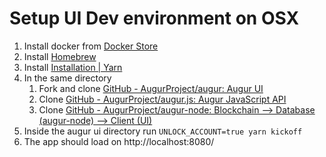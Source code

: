 # Setup UI Dev environment on OSX
1. Install docker from [Docker Store](https://store.docker.com/editions/community/docker-ce-desktop-mac)
2. Install [Homebrew](https://brew.sh/)
3. Install [Installation | Yarn](https://yarnpkg.com/en/docs/install)
4. In the same directory
	1. Fork and clone [GitHub - AugurProject/augur: Augur UI](https://github.com/AugurProject/augur)
	2. Clone [GitHub - AugurProject/augur.js: Augur JavaScript API](https://github.com/AugurProject/augur.js)
	3. Clone [GitHub - AugurProject/augur-node: Blockchain --> Database (augur-node) --> Client (UI)](https://github.com/AugurProject/augur-node)
5. Inside the augur ui directory run `UNLOCK_ACCOUNT=true yarn kickoff`
6. The app should load on http://localhost:8080/
